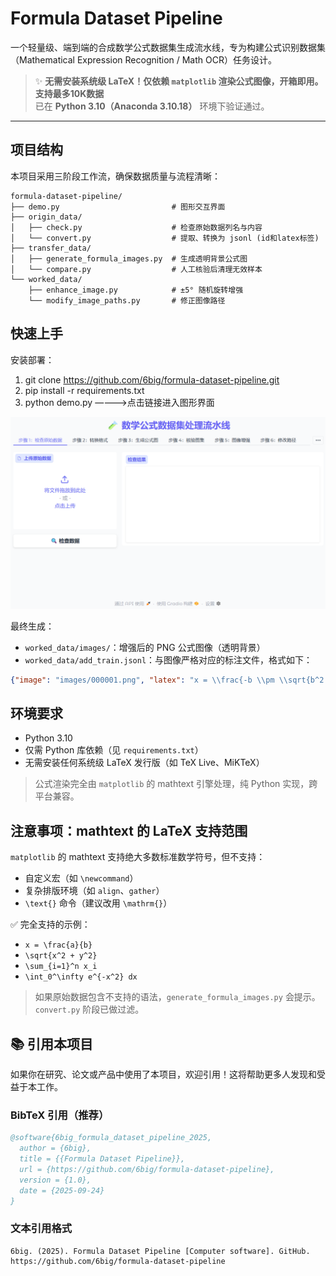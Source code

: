 # Formula Dataset Pipeline

一个轻量级、端到端的合成数学公式数据集生成流水线，专为构建公式识别数据集（Mathematical Expression Recognition / Math OCR）任务设计。

> ✨ **无需安装系统级 LaTeX！仅依赖 `matplotlib` 渲染公式图像，开箱即用。支持最多10K数据**  
> 已在 **Python 3.10（Anaconda 3.10.18）** 环境下验证通过。
---

## 项目结构

本项目采用三阶段工作流，确保数据质量与流程清晰：

```text
formula-dataset-pipeline/
├── demo.py                         # 图形交互界面
├── origin_data/
│   ├── check.py                    # 检查原始数据列名与内容
│   └── convert.py                  # 提取、转换为 jsonl (id和latex标签)
├── transfer_data/
│   ├── generate_formula_images.py  # 生成透明背景公式图
│   └── compare.py                  # 人工核验后清理无效样本
└── worked_data/
    ├── enhance_image.py            # ±5° 随机旋转增强
    └── modify_image_paths.py       # 修正图像路径  
```

## 快速上手

安装部署：
1. git clone https://github.com/6big/formula-dataset-pipeline.git
2. pip install -r requirements.txt
3. python demo.py ————>点击链接进入图形界面

![Demo](.gradio/demo.png)

最终生成：
- `worked_data/images/`：增强后的 PNG 公式图像（透明背景）  
- `worked_data/add_train.jsonl`：与图像严格对应的标注文件，格式如下：

```json
{"image": "images/000001.png", "latex": "x = \\frac{-b \\pm \\sqrt{b^2 - 4ac}}{2a}"}
```

## 环境要求

- Python 3.10  
- 仅需 Python 库依赖（见 `requirements.txt`）  
- 无需安装任何系统级 LaTeX 发行版（如 TeX Live、MiKTeX）  

> 公式渲染完全由 `matplotlib` 的 mathtext 引擎处理，纯 Python 实现，跨平台兼容。

## 注意事项：mathtext 的 LaTeX 支持范围

`matplotlib` 的 mathtext 支持绝大多数标准数学符号，但不支持：

- 自定义宏（如 `\newcommand`）  
- 复杂排版环境（如 `align`、`gather`）  
- `\text{}` 命令（建议改用 `\mathrm{}`）  

✅ 完全支持的示例：

- `x = \frac{a}{b}`  
- `\sqrt{x^2 + y^2}`  
- `\sum_{i=1}^n x_i`  
- `\int_0^\infty e^{-x^2} dx`  

> 如果原始数据包含不支持的语法，`generate_formula_images.py` 会提示。 `convert.py` 阶段已做过滤。

## 📚 引用本项目

如果你在研究、论文或产品中使用了本项目，欢迎引用！这将帮助更多人发现和受益于本工作。

### BibTeX 引用（推荐）

```bibtex
@software{6big_formula_dataset_pipeline_2025,
  author = {6big},
  title = {{Formula Dataset Pipeline}},
  url = {https://github.com/6big/formula-dataset-pipeline},
  version = {1.0},
  date = {2025-09-24}
}
```
### 文本引用格式
```text
6big. (2025). Formula Dataset Pipeline [Computer software]. GitHub. https://github.com/6big/formula-dataset-pipeline
```
